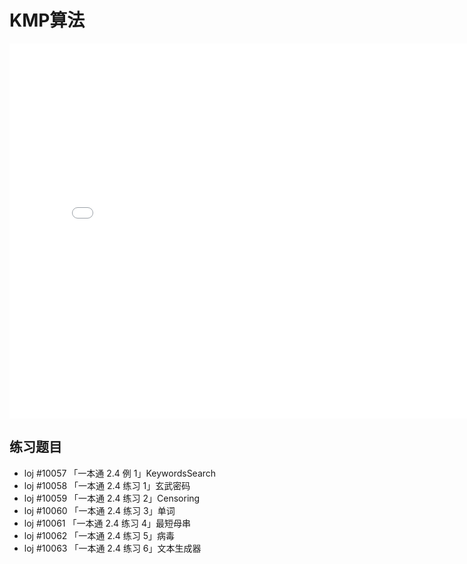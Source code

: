 # KMP算法

<iframe width=800 height=600 src="//player.bilibili.com/player.html?aid=3246487&cid=5123036&page=1" scrolling="no" border="0" frameborder="no" framespacing="0" allowfullscreen="true"> </iframe>

## 练习题目

 - loj #10057 「一本通 2.4 例 1」KeywordsSearch
 - loj #10058 「一本通 2.4 练习 1」玄武密码
 - loj #10059 「一本通 2.4 练习 2」Censoring
 - loj #10060 「一本通 2.4 练习 3」单词
 - loj #10061 「一本通 2.4 练习 4」最短母串
 - loj #10062 「一本通 2.4 练习 5」病毒
 - loj #10063 「一本通 2.4 练习 6」文本生成器
